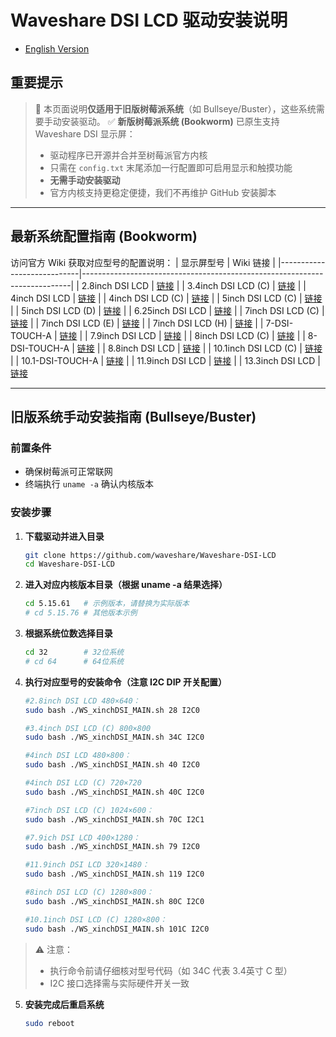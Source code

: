 # Waveshare DSI LCD 驱动安装说明
* [English Version](./README.md)
## 重要提示
> 📌 本页面说明**仅适用于旧版树莓派系统**（如 Bullseye/Buster），这些系统需要手动安装驱动。
> ✅ **新版树莓派系统 (Bookworm)** 已原生支持 Waveshare DSI 显示屏：
> - 驱动程序已开源并合并至树莓派官方内核
> - 只需在 `config.txt` 末尾添加一行配置即可启用显示和触摸功能
> - **无需手动安装驱动**
> - 官方内核支持更稳定便捷，我们不再维护 GitHub 安装脚本

---

## 最新系统配置指南 (Bookworm)
访问官方 Wiki 获取对应型号的配置说明：
| 显示屏型号                 | Wiki 链接                                                                 |
|----------------------------|---------------------------------------------------------------------------|
| 2.8inch DSI LCD            | [链接](https://www.waveshare.net/wiki/2.8inch_DSI_LCD_)                   |
| 3.4inch DSI LCD (C)        | [链接](https://www.waveshare.net/wiki/3.4inch_DSI_LCD_(C)_)               |
| 4inch DSI LCD              | [链接](https://www.waveshare.net/wiki/4inch_DSI_LCD_)                     |
| 4inch DSI LCD (C)          | [链接](https://www.waveshare.net/wiki/3.4inch_DSI_LCD_(C)_)               |
| 5inch DSI LCD (C)          | [链接](https://www.waveshare.net/wiki/5inch_DSI_LCD_(C)_)                 |
| 5inch DSI LCD (D)          | [链接](https://www.waveshare.net/wiki/5inch_DSI_LCD_(D)_)                 |
| 6.25inch DSI LCD           | [链接](https://www.waveshare.net/wiki/6.25inch_DSI_LCD_)                  |
| 7inch DSI LCD (C)          | [链接](https://www.waveshare.net/wiki/7inch_DSI_LCD_(C)_)                 |
| 7inch DSI LCD (E)          | [链接](https://www.waveshare.net/wiki/7inch_DSI_LCD_(E)_)                 |
| 7inch DSI LCD (H)          | [链接](https://www.waveshare.net/wiki/7inch_DSI_LCD_(H)_)                 |
| 7-DSI-TOUCH-A              | [链接](https://www.waveshare.net/wiki/7-DSI-TOUCH-A_)                     |
| 7.9inch DSI LCD            | [链接](https://www.waveshare.net/wiki/7.9inch_DSI_LCD_)                   |
| 8inch DSI LCD (C)          | [链接](https://www.waveshare.net/wiki/8inch_DSI_LCD_(C)_)                 |
| 8-DSI-TOUCH-A              | [链接](https://www.waveshare.net/wiki/8-DSI-TOUCH-A_)                     |
| 8.8inch DSI LCD            | [链接](https://www.waveshare.net/wiki/8.8inch_DSI_LCD_)                   |
| 10.1inch DSI LCD (C)       | [链接](https://www.waveshare.net/wiki/10.1inch_DSI_LCD_(C)_)              |
| 10.1-DSI-TOUCH-A           | [链接](https://www.waveshare.net/wiki/10.1-DSI-TOUCH-A_)                  |
| 11.9inch DSI LCD           | [链接](https://www.waveshare.net/wiki/11.9inch_DSI_LCD_)                  |
| 13.3inch DSI LCD           | [链接](https://www.waveshare.net/wiki/13.3inch_DSI_LCD_)

---

## 旧版系统手动安装指南 (Bullseye/Buster)

### 前置条件
- 确保树莓派可正常联网
- 终端执行 `uname -a` 确认内核版本

### 安装步骤

1. **下载驱动并进入目录**
    ```bash
    git clone https://github.com/waveshare/Waveshare-DSI-LCD
    cd Waveshare-DSI-LCD
    ```
2. **进入对应内核版本目录（根据 uname -a 结果选择）**
    ```bash
    cd 5.15.61   # 示例版本，请替换为实际版本
    # cd 5.15.76 # 其他版本示例
    ```
3. **根据系统位数选择目录**
    ```bash
    cd 32        # 32位系统
    # cd 64      # 64位系统
    ```
4. **执行对应型号的安装命令（注意 I2C DIP 开关配置）**
    ```bash
    #2.8inch DSI LCD 480×640：
    sudo bash ./WS_xinchDSI_MAIN.sh 28 I2C0
    
    #3.4inch DSI LCD (C) 800×800
    sudo bash ./WS_xinchDSI_MAIN.sh 34C I2C0
    
    #4inch DSI LCD 480×800：
    sudo bash ./WS_xinchDSI_MAIN.sh 40 I2C0
    
    #4inch DSI LCD (C) 720×720
    sudo bash ./WS_xinchDSI_MAIN.sh 40C I2C0
    
    #7inch DSI LCD (C) 1024×600：
    sudo bash ./WS_xinchDSI_MAIN.sh 70C I2C1
    
    #7.9ich DSI LCD 400×1280：
    sudo bash ./WS_xinchDSI_MAIN.sh 79 I2C0
    
    #11.9inch DSI LCD 320×1480：
    sudo bash ./WS_xinchDSI_MAIN.sh 119 I2C0
    
    #8inch DSI LCD (C) 1280×800：
    sudo bash ./WS_xinchDSI_MAIN.sh 80C I2C0
    
    #10.1inch DSI LCD (C) 1280×800：
    sudo bash ./WS_xinchDSI_MAIN.sh 101C I2C0
    ```
> ⚠️ 注意：
> * 执行命令前请仔细核对型号代码（如 34C 代表 3.4英寸 C 型）
> * I2C 接口选择需与实际硬件开关一致

5. **安装完成后重启系统**
    ```bash
    sudo reboot
    ```
